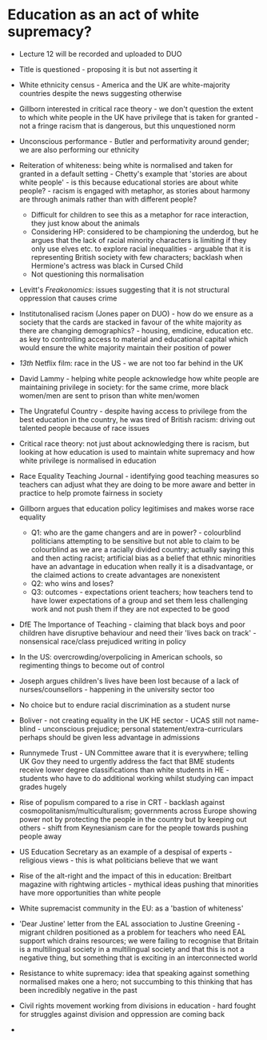 # Education as an act of white supremacy?
* Lecture 12 will be recorded and uploaded to DUO
* Title is questioned - proposing it is but not asserting it 
* White ethnicity census - America and the UK are white-majority countries despite the news suggesting otherwise
* Gillborn interested in critical race theory - we don't question the extent to which white people in the UK have privilege that is taken for granted - not a fringe racism that is dangerous, but this unquestioned norm
* Unconscious performance - Butler and performativity around gender; we are also performing our ethnicity 
* Reiteration of whiteness: being white is normalised and taken for granted in a default setting - Chetty's example that 'stories are about white people' - is this because educational stories are about white people? - racism is engaged with metaphor, as stories about harmony are through animals rather than with different people?
    * Difficult for children to see this as a metaphor for race interaction, they just know about the animals
    * Considering HP: considered to be championing the underdog, but he argues that the lack of racial minority characters is limiting if they only use elves etc. to explore racial inequalities - arguable that it is representing British society with few characters; backlash when Hermione's actress was black in Cursed Child
    * Not questioning this normalisation
* Levitt's *Freakonomics*: issues suggesting that it is not structural oppression that causes crime 
* Institutonalised racism (Jones paper on DUO) - how do we ensure as a society that the cards are stacked in favour of the white majority as there are changing demographics? - housing, emdicine, education etc. as key to controlling access to material and educational capital which would ensure the white majority maintain their position of power
* *13th* Netflix film: race in the US - we are not too far behind in the UK
* David Lammy - helping white people acknowledge how white people are maintaining privilege in society: for the same crime, more black women/men are sent to prison than white men/women
* The Ungrateful Country - despite having access to privilege from the best education in the country, he was tired of British racism: driving out talented people because of race issues
* Critical race theory: not just about acknowledging there is racism, but looking at how education is used to maintain white supremacy and how white privilege is normalised in education 
* Race Equality Teaching Journal - identifying good teaching measures so teachers can adjust what they are doing to be more aware and better in practice to help promote fairness in society
* Gillborn argues that education policy legitimises and makes worse race equality
    * Q1: who are the game changers and are in power? - colourblind politicians attempting to be sensitive but not able to claim to be colourblind as we are a racially divided country; actually saying this and then acting racist; artificial bias as a belief that ethnic minorities have an advantage in education when really it is a disadvantage, or the claimed actions to create advantages are nonexistent
    * Q2: who wins and loses?  
    * Q3: outcomes - expectations orient teachers; how teachers tend to have lower expectations of a group and set them less challenging work and not push them if they are not expected to be good
* DfE The Importance of Teaching - claiming that black boys and poor children have disruptive behaviour and need their 'lives back on track' - nonsensical race/class prejudiced writing in policy
* In the US: overcrowding/overpolicing in American schools, so regimenting things to become out of control
* Joseph argues children's lives have been lost because of a lack of nurses/counsellors - happening in the university sector too 
* No choice but to endure racial discrimination as a student nurse
* Boliver - not creating equality in the UK HE sector - UCAS still not name-blind - unconscious prejudice; personal statement/extra-curriculars perhaps should be given less advantage in admissions
* Runnymede Trust - UN Committee aware that it is everywhere; telling UK Gov they need to urgently address the fact that BME students receive lower degree classifications than white students in HE - students who have to do additional working whilst studying can impact grades hugely
* Rise of populism compared to a rise in CRT - backlash against cosmopolitanism/multiculturalism; governments across Europe showing power not by protecting the people in the country but by keeping out others - shift from Keynesianism care for the people towards pushing people away 
* US Education Secretary as an example of a despisal of experts - religious views - this is what politicians believe that we want
* Rise of the alt-right and the impact of this in education: Breitbart magazine with rightwing articles - mythical ideas pushing that minorities have more opportunities than white people 
* White supremacist community in the EU: as a 'bastion of whiteness'
* 'Dear Justine' letter from the EAL association to Justine Greening - migrant children positioned as a problem for teachers who need EAL support which drains resources; we were failing to recognise that Britain is a multilingual society in a multilingual society and that this is not a negative thing, but something that is exciting in an interconnected world
* Resistance to white supremacy: idea that speaking against something normalised makes one a hero; not succumbing to this thinking that has been incredibly negative in the past
* Civil rights movement working from divisions in education - hard fought for struggles against division and oppression are coming back 

* 

